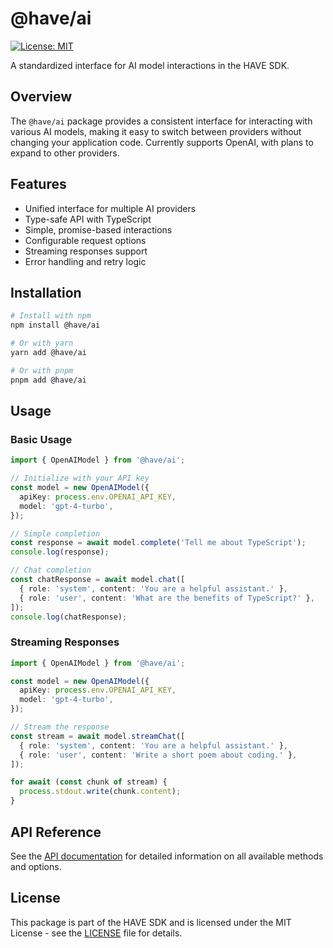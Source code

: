 # @have/ai

[![License: MIT](https://img.shields.io/badge/License-MIT-blue.svg)](https://opensource.org/licenses/MIT)

A standardized interface for AI model interactions in the HAVE SDK.

## Overview

The `@have/ai` package provides a consistent interface for interacting with various AI models, making it easy to switch between providers without changing your application code. Currently supports OpenAI, with plans to expand to other providers.

## Features

- Unified interface for multiple AI providers
- Type-safe API with TypeScript
- Simple, promise-based interactions
- Configurable request options
- Streaming responses support
- Error handling and retry logic

## Installation

```bash
# Install with npm
npm install @have/ai

# Or with yarn
yarn add @have/ai

# Or with pnpm
pnpm add @have/ai
```

## Usage

### Basic Usage

```typescript
import { OpenAIModel } from '@have/ai';

// Initialize with your API key
const model = new OpenAIModel({
  apiKey: process.env.OPENAI_API_KEY,
  model: 'gpt-4-turbo',
});

// Simple completion
const response = await model.complete('Tell me about TypeScript');
console.log(response);

// Chat completion
const chatResponse = await model.chat([
  { role: 'system', content: 'You are a helpful assistant.' },
  { role: 'user', content: 'What are the benefits of TypeScript?' },
]);
console.log(chatResponse);
```

### Streaming Responses

```typescript
import { OpenAIModel } from '@have/ai';

const model = new OpenAIModel({
  apiKey: process.env.OPENAI_API_KEY,
  model: 'gpt-4-turbo',
});

// Stream the response
const stream = await model.streamChat([
  { role: 'system', content: 'You are a helpful assistant.' },
  { role: 'user', content: 'Write a short poem about coding.' },
]);

for await (const chunk of stream) {
  process.stdout.write(chunk.content);
}
```

## API Reference

See the [API documentation](https://happyvertical.github.io/sdk/modules/_have_ai.html) for detailed information on all available methods and options.

## License

This package is part of the HAVE SDK and is licensed under the MIT License - see the [LICENSE](../../LICENSE) file for details.